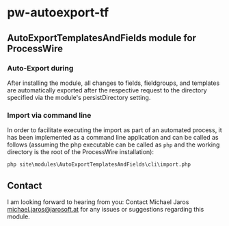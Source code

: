 # pw-autoexport-tf
## AutoExportTemplatesAndFields module for ProcessWire
### Auto-Export during 

After installing the module, all changes to fields, fieldgroups, and templates
are automatically exported after the respective request to the directory
specified via the module's persistDirectory setting.

### Import via command line

In order to facilitate executing the import as part of an automated process, it
has been implemented as a command line application and can be called as
follows (assuming the php executable can be called as `php` and the working
directory is the root of the ProcessWire installation):

    php site\modules\AutoExportTemplatesAndFields\cli\import.php

## Contact

I am looking forward to hearing from you: Contact Michael Jaros
<michael.jaros@jarosoft.at> for any issues or suggestions regarding this
module.
